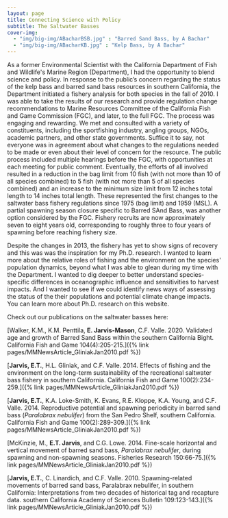 ```yaml
---
layout: page
title: Connecting Science with Policy
subtitle: The Saltwater Basses
cover-img:
  - "img/big-img/ABacharBSB.jpg" : "Barred Sand Bass, by A Bachar"
  - "img/big-img/ABacharKB.jpg" : "Kelp Bass, by A Bachar"
---
```

As a former Environmental Scientist with the California Department of Fish and Wildlife's Marine Region (Department), I had the opportunity to blend science and policy. In response to the public’s concern regarding the status of the kelp bass and barred sand bass resources in southern California, the Department initiated a fishery analysis for both species in the fall of 2010.  I was able to take the results of our research and provide regulation change recommendations to Marine Resources Committee of the California Fish and Game Commission (FGC), and later, to the full FGC. The process was engaging and rewarding. We met and consulted with a variety of constituents, including the sportfishing industry, angling groups, NGOs, academic partners, and other state governments. Suffice it to say, not everyone was in agreement about what changes to the regulations needed to be made or even about their level of concern for the resource. The public process included multiple hearings before the FGC, with opportunities at each meeting for public comment. Eventually, the efforts of all involved resulted in a reduction in the bag limit from 10 fish (with not more than 10 of all species combined) to 5 fish (with not more than 5 of all species combined) and an increase to the minimum size limit from 12 inches total length to 14 inches total length. These represented the first changes to the saltwater bass fishery regulations since 1975 (bag limit) and 1959 (MSL). A partial spawning season closure specific to Barred SAnd Bass, was another option considered by the FGC. Fishery recruits are now approximately seven to eight years old, corresponding to roughly three to four years of spawning before reaching fishery size. 

Despite the changes in 2013, the fishery has yet to show signs of recovery and this was was the inspiration for my Ph.D. research. I wanted to learn more about the relative roles of fishing and the environment on the species' population dynamics, beyond what I was able to glean during my time with the Department. I wanted to dig deeper to better understand species-specific differences in oceanographic influence and sensitivities to harvest impacts. And I wanted to see if we could identify news ways of assessing the status of the their populations and potential climate change impacts. You can learn more about Ph.D. research on this website.

Check out our publications on the saltwater basses here:

[Walker, K.M., K.M. Penttila, **E. Jarvis-Mason**, C.F. Valle. 2020. Validated age and growth of Barred Sand Bass within the southern California Bight. California Fish and Game 104(4):205-215.]({% link pages/MMNewsArticle_GliniakJan2010.pdf %})

[**Jarvis, E.T.**, H.L. Gliniak, and C.F. Valle. 2014. Effects of fishing and the environment on the long-term sustainability of the recreational saltwater bass fishery in southern California. California Fish and Game 100(2):234-259.]({% link pages/MMNewsArticle_GliniakJan2010.pdf %})

[**Jarvis, E.T.**, K.A. Loke-Smith, K. Evans, R.E. Kloppe, K.A. Young, and C.F. Valle. 2014. Reproductive potential and spawning periodicity in barred sand bass (_Paralabrax nebulifer_) from the San Pedro Shelf, southern California. California Fish and Game 100(2):289-309.]({% link pages/MMNewsArticle_GliniakJan2010.pdf %})

[McKinzie, M., **E.T. Jarvis**, and C.G. Lowe. 2014. Fine-scale horizontal and vertical movement of barred sand bass, _Paralabrax nebulifer_, during spawning and non-spawning seasons. Fisheries Research 150:66-75.]({% link pages/MMNewsArticle_GliniakJan2010.pdf %})

[**Jarvis, E.T.**, C. Linardich, and C.F. Valle. 2010. Spawning-related movements of barred sand bass, Paralabrax nebulifer, in southern California:  Interpretations from two decades of historical tag and recapture data. southern California Academy of Sciences Bulletin 109:123-143.]({% link pages/MMNewsArticle_GliniakJan2010.pdf %})



